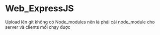 # Web_ExpressJS
Upload lên git không có Node_modules nên là phải cài node_module cho server và clients mới chạy được

